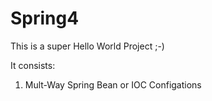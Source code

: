 # Spring4

This is a super Hello World Project ;-) 

It consists:
  1. Mult-Way Spring Bean or IOC Configations
